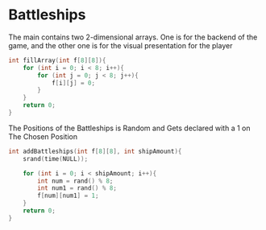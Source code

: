 # Battleships
The main contains two 2-dimensional arrays. One is for the backend of the game, and the other one is for the visual presentation for the player
```C
int fillArray(int f[8][8]){
    for (int i = 0; i < 8; i++){
        for (int j = 0; j < 8; j++){
            f[i][j] = 0;
        }
    }
    return 0;
}
```
The Positions of the Battleships is Random and Gets declared with a 1 on The Chosen Position
```C
int addBattleships(int f[8][8], int shipAmount){
    srand(time(NULL));

    for (int i = 0; i < shipAmount; i++){
        int num = rand() % 8;
        int num1 = rand() % 8;
        f[num][num1] = 1;
    }
    return 0;
}
```
